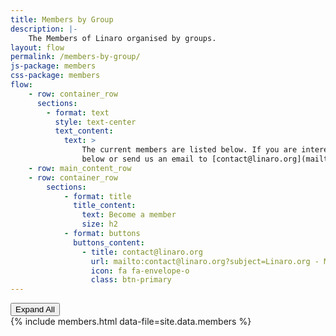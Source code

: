 ```yaml
---
title: Members by Group
description: |-
    The Members of Linaro organised by groups.
layout: flow
permalink: /members-by-group/
js-package: members
css-package: members
flow:
    - row: container_row
      sections:
        - format: text
          style: text-center
          text_content:
            text: >
                The current members are listed below. If you are interested in joining these industry leaders, please fill out the form
                below or send us an email to [contact@linaro.org](mailto:contact@linaro.org?subject=Linaro.org - Membership).
    - row: main_content_row
    - row: container_row
        sections:
            - format: title
              title_content:
                text: Become a member
                size: h2
            - format: buttons
              buttons_content:
                - title: contact@linaro.org
                  url: mailto:contact@linaro.org?subject=Linaro.org - Membership
                  icon: fa fa-envelope-o
                  class: btn-primary
---
```

<button class="btn-primary fly" id="expand-all">Expand All</button>
<br>
{% include members.html data-file=site.data.members %}
